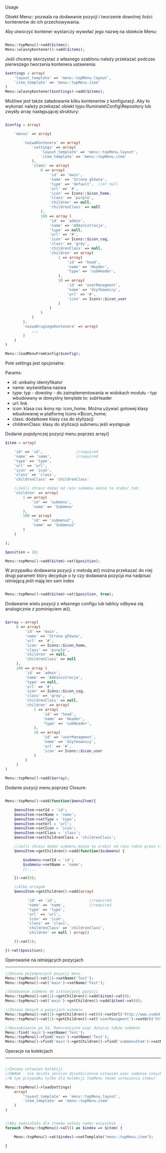 Usage


Obiekt Menu:: pozwala na dodawanie pozycji i tworzenie dowolnej ilości kontenerów do ich przechowywania.

Aby utworzyć kontener wystarczy wywołać jego nazwę na obiekcie Menu:

```php

Menu::topMenu()->add($items);
Menu::wlasnyKontener()->add($items);

```

Jeśli chcemy skorzystać z własnego szablonu należy przekazać podczas pierwszego tworzenia kontenera ustawienia:

```php
$settings = array(
    'layout_template' => 'menu::topMenu.layout',
    'item_template' => 'menu::topMenu.item'
)
Menu::wlasnyKontener($settings)->add($items);
```

Możliwe jest także załadowanie kilku kontenerów z konfiguracji. Aby to wykonać należy przekazać obiekt typu Illuminate\Config\Repository
lub zwykły array następującej struktury:

```php

$config = array(

    'menus' => array(

        'nazwaKontenera' => array(
            'settings' => array(
                'layout_template' => 'menu::topMenu.layout',
                'item_template' => 'menu::topMenu.item'
            ),
            'items' => array(
                0 => array(
                    'id' => 'main',
                    'name' => 'Strona główna',
                    'type' => 'default',  //or null
                    'url' => '#',
                    'icon' => Icons::$icon_home,
                    'class' => 'purple',
                    'children' => null,
                    'childrenClass' => null
                ),
                100 => array (
                    'id' => 'admin',
                    'name' => 'Administracja',
                    'type' => null,
                    'url' => '#',
                    'icon' => Icons::$icon_cog,
                    'class' => 'grey',
                    'childrenClass' => null,
                    'children' => array(
                        1 => array(
                            'id' => 'head',
                            'name' => 'Header',
                            'type' => 'subHeader',
                        ),
                        10 => array(
                            'id' => 'userManagment',
                            'name' => 'Użytkownicy',
                            'url' => '#',
                            'icon' => Icons::$icon_user
                        )
                    )
                )
            )
        ),
        'nazwaDrugiegoKontenera' => array(
            ...
        )
    )
)

Menu::loadMenuFromConfig($config);

```

Pole settings jest opcjonalne.


Params:

* id: unikalny identyfikator
* name: wyświetlana nazwa
* type: typ - dowolny - do zaimplementowania w widokach modułu  - typ wbudowany w domyślny template to: subHeader
* url: link
* icon: klasa css ikony np: icon_home. Można używać gotowej klasy wbudowanej w platformę Icons->$icon_home;
* class: dodatkowe klasy css do stylizacji
* childrenClass: klasy do stylizacji submenu jeśli występuje


Dodanie pojedynczej pozycji menu poprzez array()

```php
$item = array(

    'id' => 'id',               //required
    'name' => 'name',           //required
    'type' => 'type',
    'url' => 'url',
    'icon' => 'icon',
    'class' => 'class',
    'childrenClass' => 'childrenClass'

    //Jeśli chcesz dodać od razu submenu można to zrobić tak:
    'children' => array(
        1 => array(
            'id' => 'submenu',
            'name' => 'Submenu'
        ),
        100 => array(
            'id' => 'submenu2',
            'name' => 'Submenu2'
        )
    )

);

$position = 10;

Menu::topMenu()->add($item)->at($position);
```

W przypadku dodawania pozycji z metodą at() można przekazać do niej drugi parametr który decyduje o ty czy dodawana pozycja ma nadpisać istniejącą jeśli mają ten sam index

```php

Menu::topMenu()->add($item)->at($position, true);

```


Dodawanie wielu pozycji z własnego configu lub tablicy odbywa się analogicznie z pominięciem at().

```php

$array = array(
     0 => array(
         'id' => 'main',
         'name' => 'Strona główna',
         'url' => '#',
         'icon' => Icons::$icon_home,
         'class' => 'purple',
         'children' => null,
         'childrenClass' => null
     ),
     100 => array (
         'id' => 'admin',
         'name' => 'Administracja',
         'type' => null,
         'url' => '#',
         'icon' => Icons::$icon_cog,
         'class' => 'grey',
         'childrenClass' => null,
         'children' => array(
             1 => array(
                 'id' => 'head',
                 'name' => 'Header',
                 'type' => 'subHeader',
             ),
             10 => array(
                 'id' => 'userManagment',
                 'name' => 'Użytkownicy',
                 'url' => '#',
                 'icon' => Icons::$icon_user
             )
         )
     )
)

Menu::topMenu()->add($array);

```

Dodanie pozycji menu poprzez Closure:

```php

Menu::topMenu()->add(function($menuItem){

    $menuItem->setId = 'id';
    $menuItem->setName = 'name';
    $menuItem->setType = 'type';
    $menuItem->setUrl = 'url';
    $menuItem->setIcon = 'icon';
    $menuItem->setClass = 'class';
    $menuItem->setChildrenClass = 'childrenClass';

    //Jeśli chcesz dodać submenu można to zrobić od razu także przez closure:
    $menuItem->getChildren()->add(function($submenu) {

        $submenu->setId = 'id';
        $submenu->setName = 'name';
        //....

    })->at(0);

    //Albo arrayem
    $menuItem->getChildren()->add(array(

          'id' => 'id',               //required
          'name' => 'name',           //required
          'type' => 'type',
          'url' => 'url',
          'icon' => 'icon',
          'class' => 'class',
          'childrenClass' => 'childrenClass',
          'children' => null | array()

    ))->at(1);

})->at($position);

```

Operowanie na istniejących pozycjach
_______________

```php
//Zmiana pojedynczych pozycji menu
Menu::topMenu()->at(1)->setName('Test');
Menu::topMenu()->at('main')->setName('Test');

//Dodawanie submenu do istniejącej pozycji
Menu::topMenu()->at(1)->getChildren()->add($item)->at(0);
Menu::topMenu()->at('main')->getChildren()->add($item)->at(0);

//Zmiana danych a pozycjach submenu
Menu::topMenu()->at(1)->getChildren()->at(0)->setUrl('http://www.code4.pl/');
Menu::topMenu()->at(1)->getChildren()->at('userManagment')->setUrl('http://www.code4.pl/');

//Wyszukiwanie po Id. Rekurencyjne więc dotyczy także submenu
Menu::find('main')->setName('Test');
Menu::topMenu()->find('main')->setName('Test');
Menu::topMenu()->find('main')->getChildren()->find('submenuItem')->setName('Submenu Item');

```

Operacje na kolekcjach
_______________

```php

//Zmiana ustawien kolekcji
//UWAGA - nie działa jeszcze dziedziczenie ustawień więc nadanie innych widoków zadziała tylko dla elementu któremy ten widok ustawimy.
//W tym przypadku tylko dla kolekcji topMenu (mimo ustawienia itemu)

Menu::topMenu()->loadSettings(
    array(
        'layout_template' => 'menu::topMenu.layout',
        'item_template' => 'menu::topMenu.item'
    )
)


//Aby zadziałało dla itemów należy nadac wszystkim ...
foreach (Menu::topMenu()->all() as $index => $item) {

    Menu::topMenu()->at($index)->setTemplate("menu::topMenu.item");

}

```